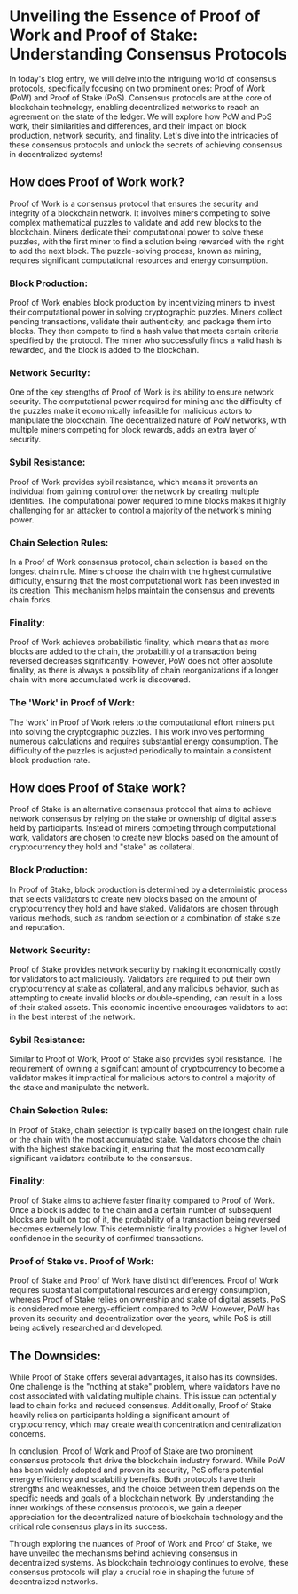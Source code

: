 # Unveiling the Essence of Proof of Work and Proof of Stake: Understanding Consensus Protocols

In today's blog entry, we will delve into the intriguing world of consensus protocols, specifically focusing on two prominent ones: Proof of Work (PoW) and Proof of Stake (PoS). Consensus protocols are at the core of blockchain technology, enabling decentralized networks to reach an agreement on the state of the ledger. We will explore how PoW and PoS work, their similarities and differences, and their impact on block production, network security, and finality. Let's dive into the intricacies of these consensus protocols and unlock the secrets of achieving consensus in decentralized systems!

## How does Proof of Work work?

Proof of Work is a consensus protocol that ensures the security and integrity of a blockchain network. It involves miners competing to solve complex mathematical puzzles to validate and add new blocks to the blockchain. Miners dedicate their computational power to solve these puzzles, with the first miner to find a solution being rewarded with the right to add the next block. The puzzle-solving process, known as mining, requires significant computational resources and energy consumption.

### Block Production:

Proof of Work enables block production by incentivizing miners to invest their computational power in solving cryptographic puzzles. Miners collect pending transactions, validate their authenticity, and package them into blocks. They then compete to find a hash value that meets certain criteria specified by the protocol. The miner who successfully finds a valid hash is rewarded, and the block is added to the blockchain.

### Network Security:

One of the key strengths of Proof of Work is its ability to ensure network security. The computational power required for mining and the difficulty of the puzzles make it economically infeasible for malicious actors to manipulate the blockchain. The decentralized nature of PoW networks, with multiple miners competing for block rewards, adds an extra layer of security.

### Sybil Resistance:

Proof of Work provides sybil resistance, which means it prevents an individual from gaining control over the network by creating multiple identities. The computational power required to mine blocks makes it highly challenging for an attacker to control a majority of the network's mining power.

### Chain Selection Rules:

In a Proof of Work consensus protocol, chain selection is based on the longest chain rule. Miners choose the chain with the highest cumulative difficulty, ensuring that the most computational work has been invested in its creation. This mechanism helps maintain the consensus and prevents chain forks.

### Finality:

Proof of Work achieves probabilistic finality, which means that as more blocks are added to the chain, the probability of a transaction being reversed decreases significantly. However, PoW does not offer absolute finality, as there is always a possibility of chain reorganizations if a longer chain with more accumulated work is discovered.

### The 'Work' in Proof of Work:

The 'work' in Proof of Work refers to the computational effort miners put into solving the cryptographic puzzles. This work involves performing numerous calculations and requires substantial energy consumption. The difficulty of the puzzles is adjusted periodically to maintain a consistent block production rate.

## How does Proof of Stake work?

Proof of Stake is an alternative consensus protocol that aims to achieve network consensus by relying on the stake or ownership of digital assets held by participants. Instead of miners competing through computational work, validators are chosen to create new blocks based on the amount of cryptocurrency they hold and "stake" as collateral.

### Block Production:

In Proof of Stake, block production is determined by a deterministic process that selects validators to create new blocks based on the amount of cryptocurrency they hold and have staked. Validators are chosen through various methods, such as random selection or a combination of stake size and reputation.

### Network Security:

Proof of Stake provides network security by making it economically costly for validators to act maliciously. Validators are required to put their own cryptocurrency at stake as collateral, and any malicious behavior, such as attempting to create invalid blocks or double-spending, can result in a loss of their staked assets. This economic incentive encourages validators to act in the best interest of the network.

### Sybil Resistance:

Similar to Proof of Work, Proof of Stake also provides sybil resistance. The requirement of owning a significant amount of cryptocurrency to become a validator makes it impractical for malicious actors to control a majority of the stake and manipulate the network.

### Chain Selection Rules:

In Proof of Stake, chain selection is typically based on the longest chain rule or the chain with the most accumulated stake. Validators choose the chain with the highest stake backing it, ensuring that the most economically significant validators contribute to the consensus.

### Finality:

Proof of Stake aims to achieve faster finality compared to Proof of Work. Once a block is added to the chain and a certain number of subsequent blocks are built on top of it, the probability of a transaction being reversed becomes extremely low. This deterministic finality provides a higher level of confidence in the security of confirmed transactions.

### Proof of Stake vs. Proof of Work:

Proof of Stake and Proof of Work have distinct differences. Proof of Work requires substantial computational resources and energy consumption, whereas Proof of Stake relies on ownership and stake of digital assets. PoS is considered more energy-efficient compared to PoW. However, PoW has proven its security and decentralization over the years, while PoS is still being actively researched and developed.

## The Downsides:

While Proof of Stake offers several advantages, it also has its downsides. One challenge is the "nothing at stake" problem, where validators have no cost associated with validating multiple chains. This issue can potentially lead to chain forks and reduced consensus. Additionally, Proof of Stake heavily relies on participants holding a significant amount of cryptocurrency, which may create wealth concentration and centralization concerns.

In conclusion, Proof of Work and Proof of Stake are two prominent consensus protocols that drive the blockchain industry forward. While PoW has been widely adopted and proven its security, PoS offers potential energy efficiency and scalability benefits. Both protocols have their strengths and weaknesses, and the choice between them depends on the specific needs and goals of a blockchain network. By understanding the inner workings of these consensus protocols, we gain a deeper appreciation for the decentralized nature of blockchain technology and the critical role consensus plays in its success.

Through exploring the nuances of Proof of Work and Proof of Stake, we have unveiled the mechanisms behind achieving consensus in decentralized systems. As blockchain technology continues to evolve, these consensus protocols will play a crucial role in shaping the future of decentralized networks.
